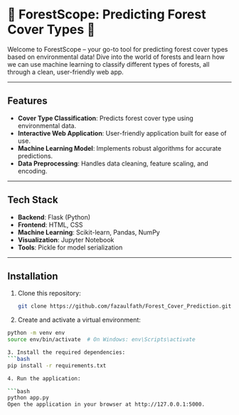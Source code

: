 # 🌿 ForestScope: Predicting Forest Cover Types 🌳

Welcome to ForestScope – your go-to tool for predicting forest cover types based on environmental data! Dive into the world of forests and learn how we can use machine learning to classify different types of forests, all through a clean, user-friendly web app.

---

## Features

- **Cover Type Classification**: Predicts forest cover type using environmental data.
- **Interactive Web Application**: User-friendly application built for ease of use.
- **Machine Learning Model**: Implements robust algorithms for accurate predictions.
- **Data Preprocessing**: Handles data cleaning, feature scaling, and encoding.

---

## Tech Stack

- **Backend**: Flask (Python)
- **Frontend**: HTML, CSS
- **Machine Learning**: Scikit-learn, Pandas, NumPy
- **Visualization**: Jupyter Notebook
- **Tools**: Pickle for model serialization

---

## Installation

1. Clone this repository:
   ```bash
   git clone https://github.com/fazaulfath/Forest_Cover_Prediction.git

2. Create and activate a virtual environment:
  ```bash
  python -m venv env
  source env/bin/activate  # On Windows: env\Scripts\activate

3. Install the required dependencies:
  ```bash
  pip install -r requirements.txt

4. Run the application:

  ```bash
  python app.py
  Open the application in your browser at http://127.0.0.1:5000.
